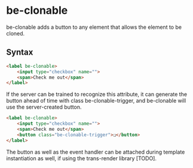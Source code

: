 # be-clonable

be-clonable adds a button to any element that allows the element to be cloned.

## Syntax

```html
<label be-clonable>
    <input type="checkbox" name="">
    <span>Check me out</span>
</label>
```

If the server can be trained to recognize this attribute, it can generate the button ahead of time with class be-clonable-trigger, and be-clonable will use the server-created button.

```html
<label be-clonable>
    <input type="checkbox" name="">
    <span>Check me out</span>
    <button class="be-clonable-trigger">❏</button>
</label>
```

The button as well as the event handler can be attached during template instantiation as well, if using the trans-render library [TODO].

